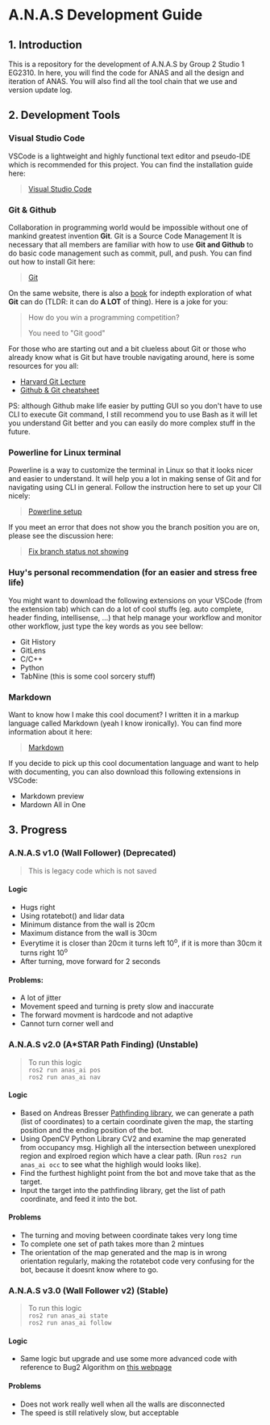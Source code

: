 # A.N.A.S Development Guide
## 1. Introduction

This is a repository for the development of A.N.A.S by Group 2 Studio 1 EG2310. In here, you will find the code for ANAS and all the design and iteration of ANAS. You will also find all the tool chain that we use and version update log.

## 2. Development Tools
### Visual Studio Code
VSCode is a lightweight and highly functional text editor and pseudo-IDE which is recommended for this project. You can find the installation guide here:
> [Visual Studio Code](https://code.visualstudio.com/)
### Git & Github
Collaboration in programming world would be impossible without one of mankind greatest invention **Git**. Git is a Source Code Management
It is necessary that all members are familiar with how to use **Git and Github** to do basic code management such as commit, pull, and push. You can find out how to install Git here:
> [Git](https://git-scm.com/)

On the same website, there is also a [book](https://git-scm.com/book/en/v2) for indepth exploration of what **Git** can do (TLDR: it can do **A LOT** of thing). Here is a joke for you: 
> How do you win a programming competition?
>  
> You need to "Git good"

For those who are starting out and a bit clueless about Git or those who already know what is Git but have trouble navigating around, here is some resources for you all:
* [Harvard Git Lecture](https://cs50.harvard.edu/web/2020/weeks/1/) 
* [Github & Git cheatsheet](https://education.github.com/git-cheat-sheet-education.pdf)

PS: although Github make life easier by putting GUI so you don't have to use CLI to execute Git command, I still recommend you to use Bash as it will let you understand Git better and you can easily do more complex stuff in the future.

### Powerline for Linux terminal
Powerline is a way to customize the terminal in Linux so that it looks nicer and easier to understand. It will help you a lot in making sense of Git and for navigating using CLI in general. Follow the instruction here to set up your ClI nicely:
> [Powerline setup](https://www.ricalo.com/blog/install-powerline-ubuntu/#install-powerline)

If you meet an error that does not show you the branch position you are on, please see the discussion here:
> [Fix branch status not showing](https://github.com/powerline/powerline/issues/186#issuecomment-247810572)

### Huy's personal recommendation (for an easier and stress free life)
You might want to download the following extensions on your VSCode (from the extension tab) which can do a lot of cool stuffs (eg. auto complete, header finding, intellisense, ...) that help manage your workflow and monitor other workflow, just type the key words as you see bellow:
* Git History
* GitLens
* C/C++
* Python
* TabNine (this is some cool sorcery stuff)
  
### Markdown
Want to know how I make this cool document? I written it in a markup language called Markdown (yeah I know ironically). You can find more information about it here:
> [Markdown](https://www.markdownguide.org/)

If you decide to pick up this cool documentation language and want to help with documenting, you can also download this following extensions in VSCode:
* Markdown preview
* Mardown All in One

## 3. Progress
### A.N.A.S  v1.0 (Wall Follower) (Deprecated)
> This is legacy code which is not saved
#### Logic
* Hugs right 
* Using rotatebot() and lidar data
* Minimum distance from the wall is 20cm
* Maximum distance from the wall is 30cm
* Everytime it is closer than 20cm it turns left 10<sup>o</sup>, if it is more than 30cm it turns right 10<sup>o</sup>
* After turning, move forward for 2 seconds
#### Problems:
* A lot of jitter
* Movement speed and turning is prety slow and inaccurate
* The forward movment is hardcode and not adaptive
* Cannot turn corner well and
### A.N.A.S  v2.0 (A*STAR Path Finding) (Unstable)
> To run this logic   
> `ros2 run anas_ai pos`  
> `ros2 run anas_ai nav`
#### Logic
* Based on Andreas Bresser [Pathfinding library](https://pypi.org/project/pathfinding/), we can generate a path (list of coordinates) to a certain coordinate given the map, the starting position and the ending position of the bot.  
* Using OpenCV Python Library CV2 and examine the map generated from occupancy msg. Highligh all the intersection between unexplored region and explroed region which have a clear path. (Run `ros2 run anas_ai occ` to see what the highligh would looks like).
* Find the furthest highlight point from the bot and move take that as the target.
* Input the target into the pathfinding library, get the list of path coordinate, and feed it into the bot.
#### Problems
* The turning and moving between coordinate takes very long time
* To complete one set of path takes more than 2 mintues
* The orientation of the map generated and the map is in wrong orientation regularly, making the rotatebot code very confusing for the bot, because it doesnt know where to go.

### A.N.A.S  v3.0 (Wall Follower v2) (Stable)
> To run this logic   
> `ros2 run anas_ai state`  
> `ros2 run anas_ai follow`
#### Logic
* Same logic but upgrade and use some more advanced code with reference to Bug2 Algorithm on [this webpage](https://automaticaddison.com/the-bug2-algorithm-for-robot-motion-planning/)
#### Problems
* Does not work really well when all the walls are disconnected
* The speed is still relatively slow, but acceptable





